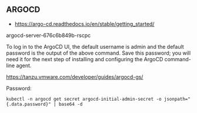## ARGOCD

* https://argo-cd.readthedocs.io/en/stable/getting_started/


argocd-server-676c6b849b-rscpc


To log in to the ArgoCD UI, the default username is admin and the default password is the output of the above command. Save this password; you will need it for the next step of installing and configuring the ArgoCD command-line agent.

https://tanzu.vmware.com/developer/guides/argocd-gs/

Password:
```
kubectl -n argocd get secret argocd-initial-admin-secret -o jsonpath="{.data.password}" | base64 -d
```